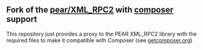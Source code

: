 ## Fork of the [pear/XML_RPC2](https://github.com/pear/XML_RPC2) with [composer](https://github.com/composer/composer) support

This repository just provides a proxy to the PEAR XML_RPC2 library with the required files to make it compatible with Composer (see [getcomposer.org](http://getcomposer.org))